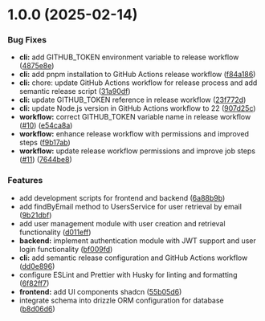 # 1.0.0 (2025-02-14)


### Bug Fixes

* **cli:** add GITHUB_TOKEN environment variable to release workflow ([4875e8e](https://github.com/KennethOlivas/voting-app-monorepo/commit/4875e8ee56485ed2d847fd30559556cc9f25d1e5))
* **cli:** add pnpm installation to GitHub Actions release workflow ([f84a186](https://github.com/KennethOlivas/voting-app-monorepo/commit/f84a1863803d803d269ba98bfe06f260ab3aeb56))
* **cli:** chore: update GitHub Actions workflow for release process and add semantic release script ([31a90df](https://github.com/KennethOlivas/voting-app-monorepo/commit/31a90dfdf6c76d42c125b6157c5dd6c00038b147))
* **cli:** update GITHUB_TOKEN reference in release workflow ([23f772d](https://github.com/KennethOlivas/voting-app-monorepo/commit/23f772d7f072891dfeb20fe8c2600e32ad0450ce))
* **cli:** update Node.js version in GitHub Actions workflow to 22 ([907d25c](https://github.com/KennethOlivas/voting-app-monorepo/commit/907d25c3736a59da02fed0b521fa8d8cb13919e6))
* **workflow:** correct GITHUB_TOKEN variable name in release workflow ([#10](https://github.com/KennethOlivas/voting-app-monorepo/issues/10)) ([e54ca8a](https://github.com/KennethOlivas/voting-app-monorepo/commit/e54ca8a13ae39cc97aa852e6f482ccdc9ad41e92))
* **workflow:** enhance release workflow with permissions and improved steps ([f9b17ab](https://github.com/KennethOlivas/voting-app-monorepo/commit/f9b17ab592d44f2fd0ae9cbe5b1b07f649c6a072))
* **workflow:** update release workflow permissions and improve job steps ([#11](https://github.com/KennethOlivas/voting-app-monorepo/issues/11)) ([7644be8](https://github.com/KennethOlivas/voting-app-monorepo/commit/7644be818cc52d9ba2971545dd3a2aecb3eff03d))


### Features

* add development scripts for frontend and backend ([6a88b9b](https://github.com/KennethOlivas/voting-app-monorepo/commit/6a88b9b202384a76b1f44ada60c8a43fc6a0c924))
* add findByEmail method to UsersService for user retrieval by email ([9b21dbf](https://github.com/KennethOlivas/voting-app-monorepo/commit/9b21dbf517d63cc73e67a2064bd20fb4f7e56a85))
* add user management module with user creation and retrieval functionality ([d011eff](https://github.com/KennethOlivas/voting-app-monorepo/commit/d011eff6be5a9580be1db1a5f729f4061b93689a))
* **backend:** implement authentication module with JWT support and user login functionality ([bf009fd](https://github.com/KennethOlivas/voting-app-monorepo/commit/bf009fd0f6a405642ee7e78993369589f9bb52dd))
* **cli:** add semantic release configuration and GitHub Actions workflow ([dd0e896](https://github.com/KennethOlivas/voting-app-monorepo/commit/dd0e896479093591902d560d4fb7ddf9fc57e665))
* configure ESLint and Prettier with Husky for linting and formatting ([6f82ff7](https://github.com/KennethOlivas/voting-app-monorepo/commit/6f82ff797c155a9cee72811e3f8da134f8760d7c))
* **frontend:** add UI components shadcn ([55b05d6](https://github.com/KennethOlivas/voting-app-monorepo/commit/55b05d6a74d1ee06287d684ba3bb4a952b911356))
* integrate schema into drizzle ORM configuration for database ([b8d06d6](https://github.com/KennethOlivas/voting-app-monorepo/commit/b8d06d6681e4be1db0325436d18fad73f4c5016b))
